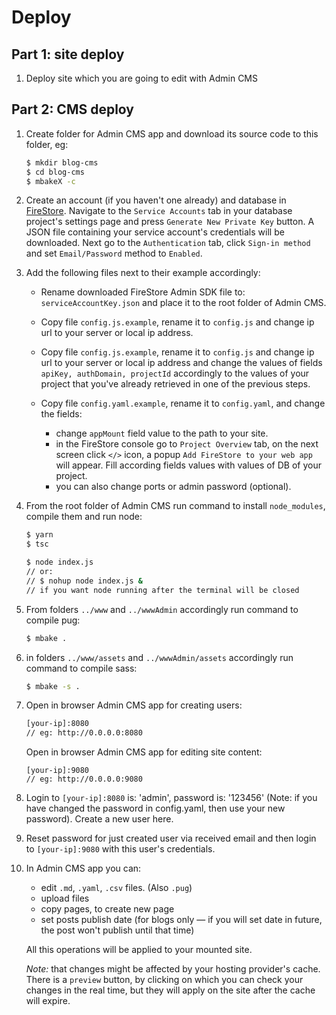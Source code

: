 # Deploy

## Part 1: site deploy

1. Deploy site which you are going to edit with Admin CMS

## Part 2: CMS deploy

1. Create folder for Admin CMS app and download its source code to this folder, eg:
    ```sh
    $ mkdir blog-cms
    $ cd blog-cms
    $ mbakeX -c
    ```
1. Create an account (if you haven't one already) and database in [FireStore](http://console.firebase.google.com). Navigate to the `Service Accounts` tab in your database project's settings page and press `Generate New Private Key` button. A JSON file containing your service account's credentials will be downloaded. Next go to the `Authentication` tab, click `Sign-in method` and set `Email/Password` method to `Enabled`.

1. Add the following files next to their example accordingly:

    - Rename downloaded FireStore Admin SDK file to: `serviceAccountKey.json` and place it to the root folder of Admin CMS. 

    - Copy file `config.js.example`, rename it to `config.js` and change ip url to your server or local ip address.

    - Copy file `config.js.example`, rename it to `config.js` and change ip url to your server or local ip address and change the values of fields `apiKey, authDomain, projectId` accordingly to the values of your project that you've already retrieved in one of the previous steps.

    - Copy file `config.yaml.example`, rename it to `config.yaml`, and change the fields:
        - change `appMount` field value to the path to your site.
        - in the FireStore console go to `Project Overview` tab, on the next screen click `</>` icon, a popup `Add FireStore to your web app` will appear. Fill according fields values with values of DB of your project.
        - you can also change ports or admin password (optional).


1. From the root folder of Admin CMS run command to install `node_modules`, compile them and run node:
    ```sh
    $ yarn
    $ tsc

    $ node index.js 
    // or: 
    // $ nohup node index.js & 
    // if you want node running after the terminal will be closed
    ```
1. From folders `../www` and `../wwwAdmin` accordingly run command to compile pug:
    ```sh
    $ mbake .
    ```
1. in folders `../www/assets` and `../wwwAdmin/assets` accordingly run command to compile sass:
    ```sh
    $ mbake -s .
    ```
1. Open in browser Admin CMS app for creating users:
    ```sh
    [your-ip]:8080
    // eg: http://0.0.0.0:8080
    ```

    Open in browser Admin CMS app for editing site content:

    ```
    [your-ip]:9080
    // eg: http://0.0.0.0:9080
    ```
1. Login to `[your-ip]:8080` is: 'admin', password is: '123456' (Note: if you have changed the password in config.yaml, then use your new password). Create a new user here.

1. Reset password for just created user via received email and then login to `[your-ip]:9080` with this user's credentials.

1. In Admin CMS app you can: 

    - edit `.md`, `.yaml`, `.csv` files. (Also `.pug`)
    - upload files
    - copy pages, to create new page
    - set posts publish date (for blogs only — if you will set date in future, the post won't publish until that time)
    
    All this operations will be applied to your mounted site.

    *Note:* that changes might be affected by your hosting provider's cache. There is a `preview` button, by clicking on which you can check your changes in the real time, but they will apply on the site after the cache will expire.